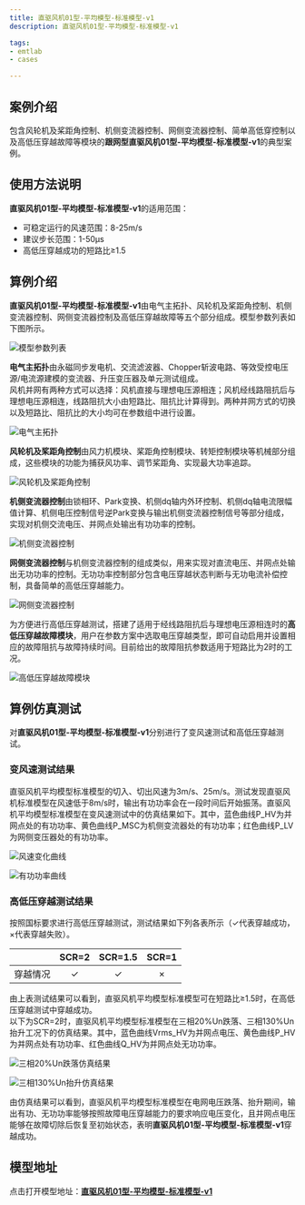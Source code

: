 ```yaml
---
title: 直驱风机01型-平均模型-标准模型-v1
description: 直驱风机01型-平均模型-标准模型-v1

tags:
- emtlab
- cases

---
```




## 案例介绍

包含风轮机及桨距角控制、机侧变流器控制、网侧变流器控制、简单高低穿控制以及高低压穿越故障等模块的**跟网型直驱风机01型-平均模型-标准模型-v1**的典型案例。


## 使用方法说明

**直驱风机01型-平均模型-标准模型-v1**的适用范围：  
   + 可稳定运行的风速范围：8-25m/s  
   + 建议步长范围：1-50μs  
   + 高低压穿越成功的短路比≥1.5 

  
## 算例介绍

**直驱风机01型-平均模型-标准模型-v1**由电气主拓扑、风轮机及桨距角控制、机侧变流器控制、网侧变流器控制及高低压穿越故障等五个部分组成。模型参数列表如下图所示。  

![模型参数列表](./wtg_pmsg_01-avm-std-v1b2-parameters.png "模型参数列表")

**电气主拓扑**由永磁同步发电机、交流滤波器、Chopper斩波电路、等效受控电压源/电流源建模的变流器、升压变压器及单元测试组成。  
风机并网有两种方式可以选择：风机直接与理想电压源相连；风机经线路阻抗后与理想电压源相连，线路阻抗大小由短路比、阻抗比计算得到。两种并网方式的切换以及短路比、阻抗比的大小均可在参数组中进行设置。  

![电气主拓扑](./wtg_pmsg_01-avm-std-v1b2-main.png "电气主拓扑")


**风轮机及桨距角控制**由风力机模块、桨距角控制模块、转矩控制模块等机械部分组成，这些模块的功能为捕获风功率、调节桨距角、实现最大功率追踪。  

![风轮机及桨距角控制](./wtg_pmsg_01-avm-std-v1b2-mppt.png "风轮机及桨距角控制")


**机侧变流器控制**由锁相环、Park变换、机侧dq轴内外环控制、机侧dq轴电流限幅值计算、机侧电压控制信号逆Park变换与输出机侧变流器控制信号等部分组成，实现对机侧交流电压、并网点处输出有功功率的控制。  

![机侧变流器控制](./wtg_pmsg_01-avm-std-v1b2-msc.png "机侧变流器控制")


**网侧变流器控制**与机侧变流器控制的组成类似，用来实现对直流电压、并网点处输出无功功率的控制。无功功率控制部分包含电压穿越状态判断与无功电流补偿控制，具备简单的高低压穿越能力。  

![网侧变流器控制](./wtg_pmsg_01-avm-std-v1b2-gsc.png "网侧变流器控制")



为方便进行高低压穿越测试，搭建了适用于经线路阻抗后与理想电压源相连时的**高低压穿越故障模块**，用户在参数方案中选取电压穿越类型，即可自动启用并设置相应的故障阻抗与故障持续时间。目前给出的故障阻抗参数适用于短路比为2时的工况。  

![高低压穿越故障模块](./wtg_pmsg_01-avm-std-v1b2-fault.png "高低压穿越故障模块")





  
## 算例仿真测试

对**直驱风机01型-平均模型-标准模型-v1**分别进行了变风速测试和高低压穿越测试。

### 变风速测试结果
直驱风机平均模型标准模型的切入、切出风速为3m/s、25m/s。测试发现直驱风机标准模型在风速低于8m/s时，输出有功功率会在一段时间后开始振荡。直驱风机平均模型标准模型在变风速测试中的仿真结果如下。其中，蓝色曲线P_HV为并网点处的有功功率、黄色曲线P_MSC为机侧变流器处的有功功率；红色曲线P_LV为网侧变压器处的有功功率。  

  
![风速变化曲线](./wtg_pmsg_01-avm-std-v1b2-vwind.png "风速变化曲线")  

![有功功率曲线](./wtg_pmsg_01-avm-std-v1b2-pwind.png "有功功率曲线")

### 高低压穿越测试结果
按照国标要求进行高低压穿越测试，测试结果如下列各表所示（✓代表穿越成功，×代表穿越失败）。  

|          |  SCR=2  |  SCR=1.5  |  SCR=1  |
|:--------:|:-------:|:---------:|:-------:|
|  穿越情况 |    ✓    |    ✓     |   ×     |  

由上表测试结果可以看到，直驱风机平均模型标准模型可在短路比≥1.5时，在高低压穿越测试中穿越成功。  
以下为SCR=2时，直驱风机平均模型标准模型在三相20%Un跌落、三相130%Un抬升工况下的仿真结果。其中，蓝色曲线Vrms_HV为并网点电压、黄色曲线P_HV为并网点处有功功率、红色曲线Q_HV为并网点处无功功率。  

![三相20%Un跌落仿真结果](./wtg_pmsg_01-avm-std-v1b2-lvrt.png "三相20%Un跌落仿真结果")  

![三相130%Un抬升仿真结果](./wtg_pmsg_01-avm-std-v1b2-hvrt.png "三相130%Un抬升仿真结果")


由仿真结果可以看到，直驱风机平均模型标准模型在电网电压跌落、抬升期间，输出有功、无功功率能够按照故障电压穿越能力的要求响应电压变化，且并网点电压能够在故障切除后恢复至初始状态，表明**直驱风机01型-平均模型-标准模型-v1**穿越成功。  

## 模型地址

点击打开模型地址：[**直驱风机01型-平均模型-标准模型-v1**](http://cloudpss-calculate.local.ddns.cloudpss.net/model/open-cloudpss/WTG_PMSG_01-avm-std-v1b2)  

<!-- 
## 附：修改及调试日志


+ 20250108 参数标准化校验，模型测试，形成`WTG_PMSG_01-avm-std-v1a20250108`
+ 20250113 解决故障恢复后无功无法恢复到0的问题
+ 20250310 根据标准模型规范修改相关描述
    + 设置风机高/低穿电压阈值和并网点电压为用户可调参数
    + 增加启动时序参数组
+ 20250321 
    + 在并网处加入由短路比和阻抗比计算得到的线路阻抗
    + 提供风机直接与理想电压源相连，经线路阻抗与理想电压源相连两种并网方式
    + 加入高低穿故障测试模块
+ 20250326 
    + 优化高低穿故障测试模块，给定SCR=2时进行高低穿测试时的故障阻抗、电容大小
    + 修改受控电压源内阻为0.01Ω，以解决可能出现的系统不收敛问题
    + 优化风轮机及桨距角控制模块布局
+ 20250703 更新模型版本为v1b2，更新内容如下：
    + 删去与机侧、网侧受控电压源相连的5e-4大小的电阻，简化风机模型
    + 模型描述修改为markdown格式
    + 修改直流电容的初始电压为直流电压基准值
    + 删去不必要的电流表
    + 优化变量名和模型布局
+ 20250717 
  + 将受控电压源内阻改为0Ω
  + 增加闭锁二极管启用开关
+ 20250725 
  + 替换二阶传递函数模块
  + 修改电流方向和坐标变化，统一注入电网为正
  + 调整变流器控制中d轴电流、q轴电流与输出有功、无功功率方向一致
 
-->

